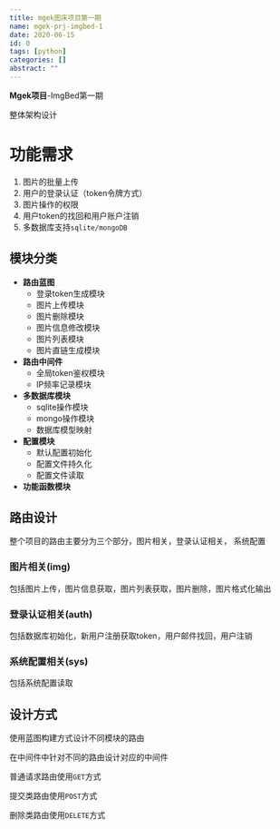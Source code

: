 ```yaml
---
title: mgek图床项目第一期
name: mgek-prj-imgbed-1
date: 2020-06-15
id: 0
tags: [python]
categories: []
abstract: ""
---
```



**Mgek项目**-ImgBed第一期

整体架构设计

<!--more-->

# 功能需求

1. 图片的批量上传
2. 用户的登录认证（token令牌方式）
3. 图片操作的权限
4. 用户token的找回和用户账户注销
5. 多数据库支持`sqlite/mongoDB`

## 模块分类

- **路由蓝图**
    - 登录token生成模块
    - 图片上传模块
    - 图片删除模块
    - 图片信息修改模块
    - 图片列表模块
    - 图片直链生成模块
- **路由中间件**
    - 全局token鉴权模块
    - IP频率记录模块
- **多数据库模块**
    - sqlite操作模块
    - mongo操作模块
    - 数据库模型映射
- **配置模块**
    - 默认配置初始化
    - 配置文件持久化
    - 配置文件读取
- **功能函数模块**

## 路由设计

整个项目的路由主要分为三个部分，图片相关，登录认证相关， 系统配置

### 图片相关(img)

包括图片上传，图片信息获取，图片列表获取，图片删除，图片格式化输出

### 登录认证相关(auth)

包括数据库初始化，新用户注册获取token，用户邮件找回，用户注销

### 系统配置相关(sys)

包括系统配置读取

## 设计方式

使用蓝图构建方式设计不同模块的路由

在中间件中针对不同的路由设计对应的中间件

普通请求路由使用`GET`方式

提交类路由使用`POST`方式

删除类路由使用`DELETE`方式 